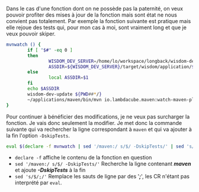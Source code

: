 
Dans le cas d'une fonction dont on ne possède pas la paternité, on veux pouvoir profiter des mises à jour de la fonction
mais sont état ne nous convient pas totalement. Par exemple la fonction suivante est pratique mais elle rejoue des tests
qui, pour mon cas à moi, sont vraiment long et que je veux pouvoir skiper.

```sh
mvnwatch () {
        if [ "$#" -eq 0 ]
        then
                WISDOM_DEV_SERVER=/home/lo/workspace/longback/wisdom-dev-server
                ASSDIR=${WISDOM_DEV_SERVER}/target/wisdom/application/${PWD##*/}
        else
                local ASSDIR=$1
        fi
        echo $ASSDIR
        wisdom-dev-update ${PWD##*/}
        ~/applications/maven/bin/mvn io.lambdacube.maven:watch-maven-plugin:1.2:watch -DrefreshURL='http://localhost:9100/osgi/refresh/?b=' -DdestDirectory="${ASSDIR}"
}
```

Pour continuer à bénéficier des modifications, je ne veux pas surcharger la fonction. Je vais donc seulement la modifier.
Je met donc la commande suivante qui va rechercher la ligne correspondant à `maven` et qui va ajouter à la fin l'option
`-DskipTests`.

```sh
eval $(declare -f mvnwatch | sed '/maven:/ s/$/ -DskipTests/' | sed 's/$/;/')
```

* `declare -f` affiche le contenu de la fonction en question
* `sed '/maven:/ s/$/ -DskipTests/'` Recherche la ligne contenant ***maven*** et ajoute ***-DskipTests*** à la fin
* `sed 's/$/;/'` Remplace les sauts de ligne par des '***;***', les CR n'étant pas interprété par `eval`.
